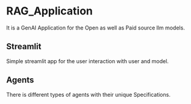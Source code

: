 # RAG_Application
It is a GenAI Application for the Open as well as Paid source llm models.
## Streamlit
Simple streamlit app for the user interaction with user and model. 
 
## Agents 
There is different types of agents with their unique Specifications.    

